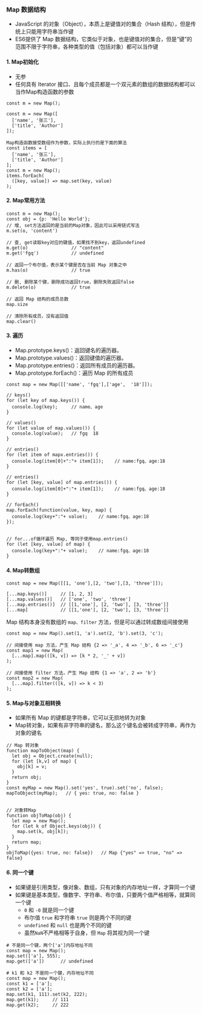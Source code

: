 ### Map 数据结构
* JavaScript 的对象（Object），本质上是键值对的集合（Hash 结构），但是传统上只能用字符串当作键
* ES6提供了 Map 数据结构，它类似于对象，也是键值对的集合，但是“键”的范围不限于字符串，各种类型的值（包括对象）都可以当作键

#### 1. Map初始化
* 无参
* 任何具有 Iterator 接口、且每个成员都是一个双元素的数组的数据结构都可以当作Map构造函数的参数   

```
const m = new Map();

const m = new Map([
  ['name', '张三'],
  ['title', 'Author']
]);

Map构造函数接受数组作为参数，实际上执行的是下面的算法
const items = [
  ['name', '张三'],
  ['title', 'Author']
];
const m = new Map();
items.forEach(
  ([key, value]) => map.set(key, value)
);
```

#### 2. Map常用方法
```
const m = new Map();
const obj = {p: 'Hello World'};
// 增, set方法返回的是当前的Map对象，因此可以采用链式写法
m.set(o, 'content')

// 查, get读取key对应的键值，如果找不到key，返回undefined
m.get(o)                // "content"
m.get('fgq')            // undefined

// 返回一个布尔值，表示某个键是否在当前 Map 对象之中
m.has(o)                // true

// 删, 删除某个键，删除成功返回true，删除失败返回false
m.delete(o)             // true

// 返回 Map 结构的成员总数
map.size    

// 清除所有成员，没有返回值
map.clear()    
```


#### 3. 遍历
* Map.prototype.keys()：返回键名的遍历器。
* Map.prototype.values()：返回键值的遍历器。
* Map.prototype.entries()：返回所有成员的遍历器。
* Map.prototype.forEach()：遍历 Map 的所有成员

```
const map = new Map([['name', 'fgq'],['age',  '18']]);

// keys()
for (let key of map.keys()) {
  console.log(key);     // name、age
}

// values()
for (let value of map.values()) {
  console.log(value);   // fgq  18
}

// entries()
for (let item of mapx.entries()) {
  console.log(item[0]+":"+ item[1]);    // name:fgq、age:18
}

// entries()
for (let [key, value] of map.entries()) {
  console.log(item[0]+":"+ item[1]);    // name:fgq、age:18
}

// forEach()
map.forEach(function(value, key, map) {
  console.log(key+":"+ value);    // name:fgq、age:18
});


// for...of循环遍历 Map, 等同于使用map.entries()
for (let [key, value] of map) {
  console.log(key+":"+ value);    // name:fgq、age:18
}
```


#### 4. Map转数组
```
const map = new Map([[1, 'one'],[2, 'two'],[3, 'three']]);

[...map.keys()]     // [1, 2, 3]
[...map.values()]   // ['one', 'two', 'three']
[...map.entries()]  // [[1,'one'], [2, 'two'], [3, 'three']]
[...map]            // [[1,'one'], [2, 'two'], [3, 'three']]
```

Map 结构本身没有数组的 `map、filter` 方法，但是可以通过转成数组间接使用

```
const map = new Map().set(1, 'a').set(2, 'b').set(3, 'c');

// 间接使用 map 方法，产生 Map 结构 {2 => '_a', 4 => '_b', 6 => '_c'}
const map1 = new Map(
  [...map].map(([k, v]) => [k * 2, '_' + v])
);

// 间接使用 filter 方法，产生 Map 结构 {1 => 'a', 2 => 'b'}
const map2 = new Map(
  [...map].filter(([k, v]) => k < 3)
);
```


#### 5. Map与对象互相转换
* 如果所有 Map 的键都是字符串，它可以无损地转为对象
* Map转对象，如果有非字符串的键名，那么这个键名会被转成字符串，再作为对象的键名

```
// Map 转对象
function mapToObject(map) {
  let obj = Object.create(null);
  for (let [k,v] of map) {
    obj[k] = v;
  }
  return obj;
}
const myMap = new Map().set('yes', true).set('no', false);
mapToObject(myMap);   // { yes: true, no: false }


// 对象转Map
function objToMap(obj) {
  let map = new Map();
  for (let k of Object.keys(obj)) {
    map.set(k, obj[k]);
  }
  return map;
}
objToMap({yes: true, no: false})   // Map {"yes" => true, "no" => false}
```



#### 6. 同一个键 
* 如果键是引用类型，像对象、数组，只有对象的内存地址一样，才算同一个键
* 如果键是基本类型，像数字、字符串、布尔值，只要两个值严格相等，就算同一个键
  * `0` 和 `-0` 就是同一个键
  * 布尔值 `true` 和字符串 `true` 则是两个不同的键
  * `undefined` 和 `null` 也是两个不同的键
  * 虽然`NaN`不严格相等于自身，但 `Map` 将其视为同一个键

```
# 不是同一个键，两个['a']内存地址不同
const map = new Map();
map.set(['a'], 555);
map.get(['a'])      // undefined

# k1 和 k2 不是同一个键，内存地址不同
const map = new Map();
const k1 = ['a'];
const k2 = ['a'];
map.set(k1, 111).set(k2, 222);
map.get(k1);     // 111
map.get(k2);     // 222
```
